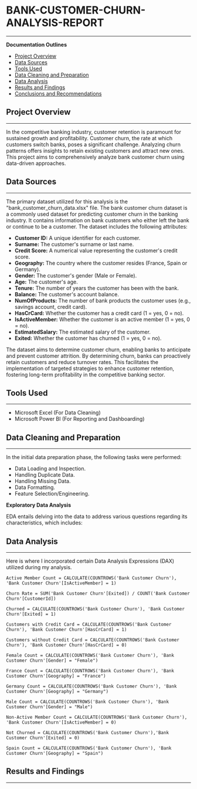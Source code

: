 # BANK-CUSTOMER-CHURN-ANALYSIS-REPORT
---

**Documentation Outlines**

- [Project Overview](#project-overview)
- [Data Sources](#data-sources)
- [Tools Used](#tools-used)
- [Data Cleaning and Preparation](#data-cleaning-and-preparation)
- [Data Analysis](#data-analysis)
- [Results and Findings](#results-and-findings)
- [Conclusions and Recommendations](#conclusions-and-recommendations)

## Project Overview
---
In the competitive banking industry, customer retention is paramount for sustained growth and profitability. Customer churn, the rate at which customers switch banks, poses a significant challenge. Analyzing churn patterns offers insights to retain existing customers and attract new ones. This project aims to comprehensively analyze bank customer churn using data-driven approaches.

## Data Sources
---
The primary dataset utilized for this analysis is the "bank_customer_churn_data.xlsx" file. The bank customer churn dataset is a commonly used dataset for predicting customer churn in the banking industry. It contains information on bank customers who either left the bank or continue to be a customer. The dataset includes the following attributes:
- **Customer ID:** A unique identifier for each customer.
- **Surname:** The customer's surname or last name.
- **Credit Score:** A numerical value representing the customer's credit score.
- **Geography:** The country where the customer resides (France, Spain or Germany).
- **Gender:** The customer's gender (Male or Female).
- **Age:** The customer's age.
- **Tenure:** The number of years the customer has been with the bank.
- **Balance:** The customer's account balance.
- **NumOfProducts:** The number of bank products the customer uses (e.g., savings account, credit card).
- **HasCrCard:** Whether the customer has a credit card (1 = yes, 0 = no).
- **IsActiveMember:** Whether the customer is an active member (1 = yes, 0 = no).
- **EstimatedSalary:** The estimated salary of the customer.
- **Exited:** Whether the customer has churned (1 = yes, 0 = no).

The dataset aims to determine customer churn, enabling banks to anticipate and prevent customer attrition. By determining churn, banks can proactively retain customers and reduce turnover rates. This facilitates the implementation of targeted strategies to enhance customer retention, fostering long-term profitability in the competitive banking sector.

## Tools Used
---
- Microsoft Excel (For Data Cleaning)
- Microsoft Power BI (For Reporting and Dashboarding)

## Data Cleaning and Preparation
---
In the initial data preparation phase, the following tasks were performed:
- Data Loading and Inspection.
- Handling Duplicate Data.
- Handling Missing Data.
- Data Formatting.
- Feature Selection/Engineering.

**Exploratory Data Analysis**

EDA entails delving into the data to address various questions regarding its characteristics, which includes:

## Data Analysis
---
Here is where I incorporated certain Data Analysis Expressions (DAX) utilized during my analysis.
```
Active Member Count = CALCULATE(COUNTROWS('Bank Customer Churn'), 'Bank Customer Churn'[IsActiveMember] = 1)
```
```
Churn Rate = SUM('Bank Customer Churn'[Exited]) / COUNT('Bank Customer Churn'[CustomerId])
```
```
Churned = CALCULATE(COUNTROWS('Bank Customer Churn'), 'Bank Customer Churn'[Exited] = 1)
```
```
Customers with Credit Card = CALCULATE(COUNTROWS('Bank Customer Churn'), 'Bank Customer Churn'[HasCrCard] = 1)
```
```
Customers without Credit Card = CALCULATE(COUNTROWS('Bank Customer Churn'), 'Bank Customer Churn'[HasCrCard] = 0)
```
```
Female Count = CALCULATE(COUNTROWS('Bank Customer Churn'), 'Bank Customer Churn'[Gender] = "Female")
```
```
France Count = CALCULATE(COUNTROWS('Bank Customer Churn'), 'Bank Customer Churn'[Geography] = "France")
```
```
Germany Count = CALCULATE(COUNTROWS('Bank Customer Churn'), 'Bank Customer Churn'[Geography] = "Germany")
```
```
Male Count = CALCULATE(COUNTROWS('Bank Customer Churn'), 'Bank Customer Churn'[Gender] = "Male")
```
```
Non-Active Member Count = CALCULATE(COUNTROWS('Bank Customer Churn'), 'Bank Customer Churn'[IsActiveMember] = 0)
```
```
Not Churned = CALCULATE(COUNTROWS('Bank Customer Churn'),'Bank Customer Churn'[Exited] = 0)
```
```
Spain Count = CALCULATE(COUNTROWS('Bank Customer Churn'), 'Bank Customer Churn'[Geography] = "Spain")
```

## Results and Findings
---
